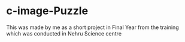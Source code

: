 # c-image-Puzzle
This was made by me as a short project in Final Year from the training which was conducted in Nehru Science centre
